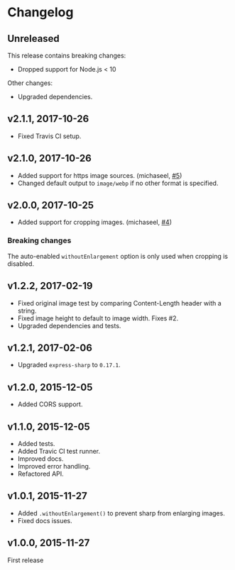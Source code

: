# Changelog

## Unreleased

This release contains breaking changes:

- Dropped support for Node.js < 10

Other changes:

- Upgraded dependencies.

## v2.1.1, 2017-10-26

- Fixed Travis CI setup.

## v2.1.0, 2017-10-26

- Added support for https image sources. (michaseel, [#5](https://github.com/pmb0/express-sharp/pull/5))
- Changed default output to `image/webp` if no other format is specified.

## v2.0.0, 2017-10-25

- Added support for cropping images. (michaseel, [#4](https://github.com/pmb0/express-sharp/pull/4))

### Breaking changes

The auto-enabled `withoutEnlargement` option is only used when cropping is disabled.

## v1.2.2, 2017-02-19

- Fixed original image test by comparing Content-Length header with a string.
- Fixed image height to default to image width. Fixes #2.
- Upgraded dependencies and tests.

## v1.2.1, 2017-02-06

- Upgraded `express-sharp` to `0.17.1`.

## v1.2.0, 2015-12-05

- Added CORS support.

## v1.1.0, 2015-12-05

- Added tests.
- Added Travic CI test runner.
- Improved docs.
- Improved error handling.
- Refactored API.

## v1.0.1, 2015-11-27

- Added `.withoutEnlargement()` to prevent sharp from enlarging images.
- Fixed docs issues.

## v1.0.0, 2015-11-27

First release
